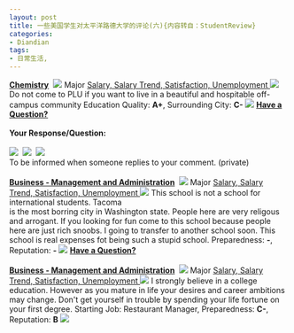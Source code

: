 ```yaml
---
layout: post
title: 一些美国学生对太平洋路德大学的评论(六){内容转自：StudentReview}
categories:
- Diandian
tags:
- 日常生活, 
---
```

<strong><a href="http://www.studentsreview.com/undergraduate.php3?UID=1457&amp;PID=9&amp;MAJOR_NAME=Chemistry&amp;d_name=Pacific%20Lutheran%20University&amp;d_short=PLU"><u>Chemistry</u></a></strong>&nbsp;
<a href="http://www.studentsreview.com/WA/PLU_comments.html?page=4&amp;type=&amp;d_school=Pacific%20Lutheran%20University#"><img src="http://m2.img.srcdd.com/farm4/81/6E228FAAA70903F077B8367DD9AA5251_12_12.GIF" /></a> Major
<a href="http://www.studentsreview.com/salary_by_major.php3#9" target="_new"> Salary, </a>
<a href="http://www.studentsreview.com/contact_center.php3?searchpid=9" target="_new"> Salary Trend, </a>
<a href="http://www.studentsreview.com/satisfaction_by_major.php3#9" target="_new"> Satisfaction, </a>
<a href="http://www.studentsreview.com/unemployment_by_major.php3#9" target="_new"> Unemployment </a>
<img src="http://m1.img.srcdd.com/farm5/218/7A30C97D73627101E080998667DF17DA_1_1.GIF" /> Do not come to PLU if you want to live in a beautiful and hospitable off-campus community Education Quality:
<strong>A+</strong>, Surrounding City:
<strong>C-</strong>
<img src="http://m1.img.srcdd.com/farm5/218/7A30C97D73627101E080998667DF17DA_1_1.GIF" />
<a href="http://www.studentsreview.com/viewprofile.php3?k=1141008904&amp;u=1457"> </a>
<a href="http://www.studentsreview.com/viewprofile.php3?k=1141008904&amp;u=1457"><strong>Have a Question?<br /> </strong></a>
<strong><br /> Your Response/Question:</strong>
<br />
<br />
<img src="http://m1.img.srcdd.com/farm5/d/2012/0627/10/8604BE5D4753E518EBBAB783760C789B_B500_900_75_75.PNG" />&nbsp;
<img src="http://m1.img.srcdd.com/farm4/d/2012/0627/10/427475AB7F821944D1385ECE00123F62_B500_900_75_75.PNG" />&nbsp;
<img src="http://m1.img.srcdd.com/farm5/d/2012/0627/10/7723799B35B4BB829BA591ACEDA15A76_B500_900_75_75.PNG" />&nbsp;
<br /> To be informed when someone replies to your comment. (private)
<br />
<br />
<strong><a href="http://www.studentsreview.com/undergraduate.php3?UID=1457&amp;PID=7&amp;MAJOR_NAME=Business%20-%20Management%20and%20Administration&amp;d_name=Pacific%20Lutheran%20University&amp;d_short=PLU"><u>Business - Management and Administration</u></a></strong>&nbsp;
<a href="http://www.studentsreview.com/WA/PLU_comments.html?page=4&amp;type=&amp;d_school=Pacific%20Lutheran%20University#"><img src="http://m2.img.srcdd.com/farm4/81/6E228FAAA70903F077B8367DD9AA5251_12_12.GIF" /></a> Major
<a href="http://www.studentsreview.com/salary_by_major.php3#7" target="_new"> Salary, </a>
<a href="http://www.studentsreview.com/contact_center.php3?searchpid=7" target="_new"> Salary Trend, </a>
<a href="http://www.studentsreview.com/satisfaction_by_major.php3#7" target="_new"> Satisfaction, </a>
<a href="http://www.studentsreview.com/unemployment_by_major.php3#7" target="_new"> Unemployment </a>
<img src="http://m1.img.srcdd.com/farm5/218/7A30C97D73627101E080998667DF17DA_1_1.GIF" /> This school is not a school for international students. Tacoma
<br /> is the most borring city in Washington state. People here are very religous and arrogant. If you looking for fun come to this school because people here are just rich snoobs. I going to transfer to another school soon. This school is real expenses fot being such a stupid school. Preparedness:
<strong>-</strong>, Reputation:
<strong>-</strong>
<img src="http://m1.img.srcdd.com/farm5/218/7A30C97D73627101E080998667DF17DA_1_1.GIF" />
<a href="http://www.studentsreview.com/viewprofile.php3?k=1138678299&amp;u=1457"> </a>
<a href="http://www.studentsreview.com/viewprofile.php3?k=1138678299&amp;u=1457"><strong>Have a Question?<br /> </strong></a>
<br />
<strong><a href="http://www.studentsreview.com/undergraduate.php3?UID=1457&amp;PID=7&amp;MAJOR_NAME=Business%20-%20Management%20and%20Administration&amp;d_name=Pacific%20Lutheran%20University&amp;d_short=PLU"><u>Business - Management and Administration</u></a></strong>&nbsp;
<a href="http://www.studentsreview.com/WA/PLU_comments.html?page=4&amp;type=&amp;d_school=Pacific%20Lutheran%20University#"><img src="http://m2.img.srcdd.com/farm4/81/6E228FAAA70903F077B8367DD9AA5251_12_12.GIF" /></a> Major
<a href="http://www.studentsreview.com/salary_by_major.php3#7" target="_new"> Salary, </a>
<a href="http://www.studentsreview.com/contact_center.php3?searchpid=7" target="_new"> Salary Trend, </a>
<a href="http://www.studentsreview.com/satisfaction_by_major.php3#7" target="_new"> Satisfaction, </a>
<a href="http://www.studentsreview.com/unemployment_by_major.php3#7" target="_new"> Unemployment </a>
<img src="http://m1.img.srcdd.com/farm5/218/7A30C97D73627101E080998667DF17DA_1_1.GIF" /> I strongly believe in a college education. However as you mature in life your desires and career ambitions may change. Don't get yourself in trouble by spending your life fortune on your first degree. Starting Job: Restaurant Manager, Preparedness:
<strong>C-</strong>, Reputation:
<strong>B</strong>
<img src="http://m1.img.srcdd.com/farm5/218/7A30C97D73627101E080998667DF17DA_1_1.GIF" />